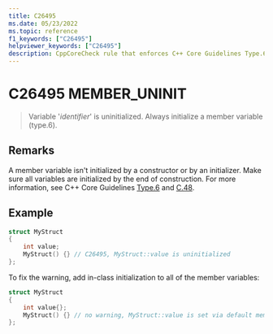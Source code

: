 ```yaml
---
title: C26495
ms.date: 05/23/2022
ms.topic: reference
f1_keywords: ["C26495"]
helpviewer_keywords: ["C26495"]
description: CppCoreCheck rule that enforces C++ Core Guidelines Type.6
---
```

# C26495 MEMBER_UNINIT

> Variable '*identifier*' is uninitialized. Always initialize a member variable (type.6).

## Remarks

A member variable isn't initialized by a constructor or by an initializer. Make sure all variables are initialized by the end of construction. For more information, see C++ Core Guidelines [Type.6](https://github.com/isocpp/CppCoreGuidelines/blob/master/CppCoreGuidelines.md#SS-type) and [C.48](https://github.com/isocpp/CppCoreGuidelines/blob/master/CppCoreGuidelines.md#c48-prefer-in-class-initializers-to-member-initializers-in-constructors-for-constant-initializers).

## Example

```cpp
struct MyStruct
{
    int value;
    MyStruct() {} // C26495, MyStruct::value is uninitialized
};
```

To fix the warning, add in-class initialization to all of the member variables:

```cpp
struct MyStruct
{
    int value{};
    MyStruct() {} // no warning, MyStruct::value is set via default member initialization
};
```
